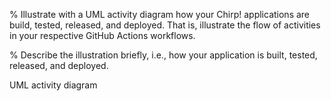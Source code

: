 % Illustrate with a UML activity diagram how your Chirp! applications are build, tested, released, and deployed. That is, illustrate the flow of activities in your respective GitHub Actions workflows.

% Describe the illustration briefly, i.e., how your application is built, tested, released, and deployed.

UML activity diagram
